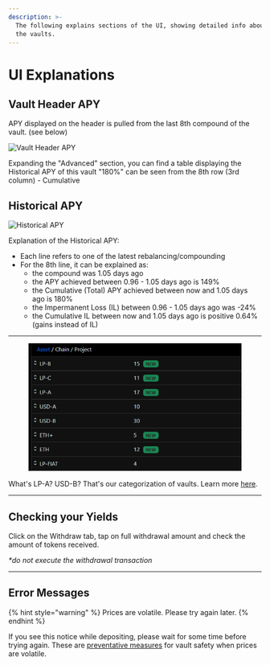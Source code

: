 ```yaml
---
description: >-
  The following explains sections of the UI, showing detailed info about each of
  the vaults.
---
```


# UI Explanations

## Vault Header APY

APY displayed on the header is pulled from the last 8th compound of the vault. (see below)

![Vault Header APY](https://raw.githubusercontent.com/acryptos/docs.acryptos.com/master/images/ACLM%20-%20Vault%20Header%20APY.png)

Expanding the "Advanced" section, you can find a table displaying the Historical APY of this vault "180%" can be seen from the 8th row (3rd column) - Cumulative

## Historical APY

![Historical APY](https://raw.githubusercontent.com/acryptos/docs.acryptos.com/master/images/ACLM%20-%20APY%20History.png)

Explanation of the Historical APY:

* Each line refers to one of the latest rebalancing/compounding
* For the 8th line, it can be explained as:
  * the compound was 1.05 days ago
  * the APY achieved between 0.96 - 1.05 days ago is 149%
  * the Cumulative (Total) APY achieved between now and 1.05 days ago is 180%
  * the Impermanent Loss (IL) between 0.96 - 1.05 days ago was -24%
  * the Cumulative IL between now and 1.05 days ago is positive 0.64% (gains instead of IL)

***

<figure><img src="https://raw.githubusercontent.com/acryptos/docs.acryptos.com/master/images/Docs%20-%20UI%20categories.png" alt=""><figcaption></figcaption></figure>

What's LP-A? USD-B? That's our categorization of vaults. Learn more [here](../../quick-start-guide.md#categories).

***

## Checking your Yields

Click on the Withdraw tab, tap on full withdrawal amount and check the amount of tokens received.

_\*do not execute the withdrawal transaction_

***

## Error Messages

{% hint style="warning" %}
Prices are volatile. Please try again later.
{% endhint %}

If you see this notice while depositing, please wait for some time before trying again. These are [preventative measures](strategies.md#exploit-risk-mitigations) for vault safety when prices are volatile.

